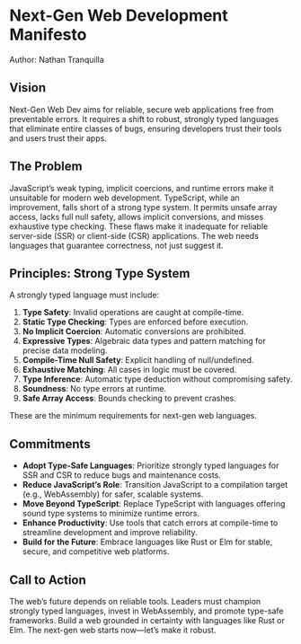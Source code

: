 # Next-Gen Web Development Manifesto

Author: Nathan Tranquilla

## Vision
Next-Gen Web Dev aims for reliable, secure web applications free from preventable errors. It requires a shift to robust, strongly typed languages that eliminate entire classes of bugs, ensuring developers trust their tools and users trust their apps.

## The Problem
JavaScript’s weak typing, implicit coercions, and runtime errors make it unsuitable for modern web development. TypeScript, while an improvement, falls short of a strong type system. It permits unsafe array access, lacks full null safety, allows implicit conversions, and misses exhaustive type checking. These flaws make it inadequate for reliable server-side (SSR) or client-side (CSR) applications. The web needs languages that guarantee correctness, not just suggest it.

## Principles: Strong Type System
A strongly typed language must include:
1. **Type Safety**: Invalid operations are caught at compile-time.
2. **Static Type Checking**: Types are enforced before execution.
3. **No Implicit Coercion**: Automatic conversions are prohibited.
4. **Expressive Types**: Algebraic data types and pattern matching for precise data modeling.
5. **Compile-Time Null Safety**: Explicit handling of null/undefined.
6. **Exhaustive Matching**: All cases in logic must be covered.
7. **Type Inference**: Automatic type deduction without compromising safety.
8. **Soundness**: No type errors at runtime.
9. **Safe Array Access**: Bounds checking to prevent crashes.

These are the minimum requirements for next-gen web languages.

## Commitments
- **Adopt Type-Safe Languages**: Prioritize strongly typed languages for SSR and CSR to reduce bugs and maintenance costs.
- **Reduce JavaScript’s Role**: Transition JavaScript to a compilation target (e.g., WebAssembly) for safer, scalable systems.
- **Move Beyond TypeScript**: Replace TypeScript with languages offering sound type systems to minimize runtime errors.
- **Enhance Productivity**: Use tools that catch errors at compile-time to streamline development and improve reliability.
- **Build for the Future**: Embrace languages like Rust or Elm for stable, secure, and competitive web platforms.

## Call to Action
The web’s future depends on reliable tools. Leaders must champion strongly typed languages, invest in WebAssembly, and promote type-safe frameworks. Build a web grounded in certainty with languages like Rust or Elm. The next-gen web starts now—let’s make it robust.

